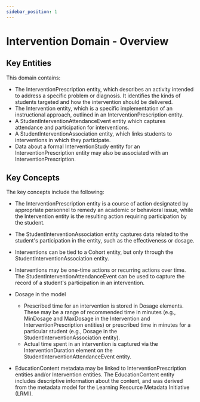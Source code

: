 ```yaml
---
sidebar_position: 1
---
```


# Intervention Domain - Overview

## Key Entities

This domain contains:

* The InterventionPrescription entity, which describes an activity intended to
    address a specific problem or diagnosis. It identifies the kinds of students
    targeted and how the intervention should be delivered.
* The Intervention entity, which is a specific implementation of an
    instructional approach, outlined in an InterventionPrescription entity.
* A StudentInterventionAttendanceEvent entity which captures attendance and
    participation for interventions.
* A StudentInterventionAssociation entity, which links students to
    interventions in which they participate.
* Data about a formal InterventionStudy entity for an InterventionPrescription
    entity may also be associated with an InterventionPrescription.

## Key Concepts

The key concepts include the following:

* The InterventionPrescription entity is a course of action designated by
    appropriate personnel to remedy an academic or behavioral issue, while the
    Intervention entity is the resulting action requiring participation by the
    student.

* The StudentInterventionAssociation entity captures data related to the
    student's participation in the entity, such as the effectiveness or dosage.
* Interventions can be tied to a Cohort entity, but only through the
    StudentInterventionAssociation entity.
* Interventions may be one-time actions or recurring actions over time. The
    StudentInterventionAttendanceEvent can be used to capture the record of a
    student's participation in an intervention.
* Dosage in the model
  * Prescribed time for an intervention is stored in Dosage elements. These
        may be a range of recommended time in minutes (e.g., MinDosage and
        MaxDosage in the Intervention and InterventionPrescription entities) or
        prescribed time in minutes for a particular student (e.g., Dosage in the
        StudentInterventionAssociation entity).
  * Actual time spent in an intervention is captured via the
        InterventionDuration element on the StudentInterventionAttendanceEvent
        entity.
* EducationContent metadata may be linked to InterventionPrescription entities
    and/or Intervention entities. The EducationContent entity includes
    descriptive information about the content, and was derived from the metadata
    model for the Learning Resource Metadata Initiative (LRMI).
